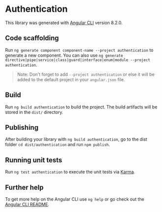 # Authentication

This library was generated with [Angular CLI](https://github.com/angular/angular-cli) version 8.2.0.

## Code scaffolding

Run `ng generate component component-name --project authentication` to generate a new component. You can also use `ng generate directive|pipe|service|class|guard|interface|enum|module --project authentication`.
> Note: Don't forget to add `--project authentication` or else it will be added to the default project in your `angular.json` file. 

## Build

Run `ng build authentication` to build the project. The build artifacts will be stored in the `dist/` directory.

## Publishing

After building your library with `ng build authentication`, go to the dist folder `cd dist/authentication` and run `npm publish`.

## Running unit tests

Run `ng test authentication` to execute the unit tests via [Karma](https://karma-runner.github.io).

## Further help

To get more help on the Angular CLI use `ng help` or go check out the [Angular CLI README](https://github.com/angular/angular-cli/blob/master/README.md).
